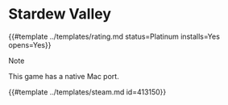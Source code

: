 # Stardew Valley
<!-- script:Aliases [] -->

{{#template ../templates/rating.md status=Platinum installs=Yes opens=Yes}}

> [!NOTE]
> This game has a native Mac port.

{{#template ../templates/steam.md id=413150}}
